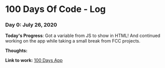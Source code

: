 # 100 Days Of Code - Log

### Day 0: July 26, 2020

**Today's Progress**: Got a variable from JS to show in HTML! And continued working on the app while taking a small break from FCC projects.

**Thoughts:** 

**Link to work:** [100 Days App](https://codepen.io/Trinitui/pen/VweMVav)
